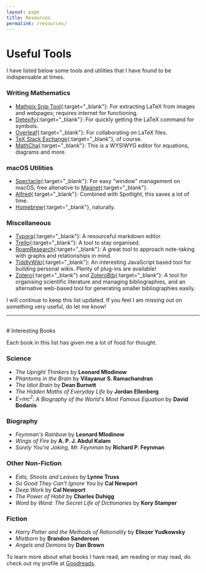 ```yaml
---
layout: page
title: Resources
permalink: /resources/
---
```


# Useful Tools

I have listed below some tools and utilities that I have found to be indispensable at times.

### Writing Mathematics
* [Mathpix Snip Tool](https://mathpix.com){:target="_blank"}: For extracting LaTeX from images and webpages; requires internet for functioning.
* [Detexify](http://detexify.kirelabs.org/classify.html){:target="_blank"}: For quickly getting the LaTeX command for symbols.
* [Overleaf](https://www.overleaf.com){:target="_blank"}: For collaborating on LaTeX files.
* [TeX Stack Exchange](https://tex.stackexchange.com){:target="_blank"}, of course.
* [MathCha](https://www.mathcha.io){:target="_blank"}: This is a WYSIWYG editor for equations, diagrams and more.

### macOS Utilities
* [Spectacle](https://www.spectacleapp.com){:target="_blank"}: For easy "window" management on macOS; free altenative to [Magnet](https://magnet.crowdcafe.com){:target="_blank"}.
* [Alfred](https://www.alfredapp.com){:target="_blank"}: Combined with Spotlight, this saves a lot of time.
* [Homebrew](https://brew.sh){:target="_blank"}, naturally.

### Miscellaneous
* [Typora](https://www.alfredapp.com){:target="_blank"}: A resourceful markdown editor.
* [Trello](https://trello.com){:target="_blank"}: A tool to stay organised.
* [RoamResearch](https://roamresearch.com){:target="_blank"}: A great tool to approach note-taking with graphs and relationships in mind.
* [TiddlyWiki](https://tiddlywiki.com){:target="_blank"}: An interesting JavaScript based tool for building personal wikis. Plenty of plug-ins are available!
* [Zotero](https://www.zotero.org){:target="_blank"} and [ZoteroBib](https://zbib.org){:target="_blank"}: A tool for organising scientific literature and managing bibliographies, and an alternative web-based tool for generating smaller bibliographies easily.

I will continue to keep this list updated. If you feel I am missing out on something very useful, do let me know!

--------
<br>
# Interesting Books

Each book in this list has given me a lot of food for thought.

### Science
* _The Upright Thinkers_ by **Leonard Mlodinow**
* _Phantoms in the Brain_ by **Vilayanur S. Ramachandran**
* _The Idiot Brain_ by **Dean Burnett**
* _The Hidden Maths of Everyday Life_ by **Jordan Ellenberg**
* <i>E=mc<sup>2</sup></i>: _A Biography of the World's Most Famous Equation_ by **David Bodanis**

### Biography
* _Feynman's Rainbow_ by **Leonard Mlodinow**
* _Wings of Fire_ by **A. P. J. Abdul Kalam**
* _Surely You're Joking, Mr. Feynman_ by **Richard P. Feynman**

### Other Non-Fiction
* _Eats, Shoots and Leaves_ by **Lynne Truss**
* _So Good They Can't Ignore You_ by **Cal Newport**
* _Deep Work_ by **Cal Newport**
* _The Power of Habit_ by **Charles Duhigg**
* _Word by Word: The Secret Life of Dictionaries_ by **Kory Stamper**

### Fiction
* _Harry Potter and the Methods of Rationality_ by **Eliezer Yudkowsky**
* _Mistborn_ by **Brandon Sanderson**
* _Angels and Demons_ by **Dan Brown**

To learn more about what books I have read, am reading or may read, do check out my profile at <a href="https://goodreads.com/mythreyiramesh" target="_blank">Goodreads</a>.
